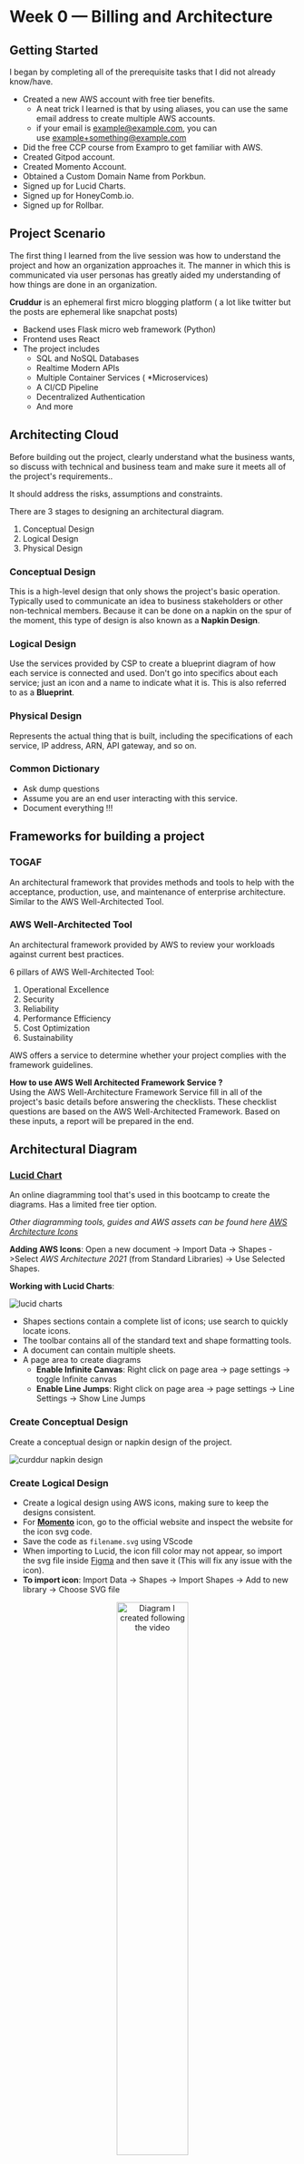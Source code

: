 # Week 0 — Billing and Architecture

## **Getting Started**

I began by completing all of the prerequisite tasks that I did not already know/have.

- Created a new AWS account with free tier benefits.
  - A neat trick I learned is that by using aliases, you can use the same email address to create multiple AWS accounts.
  - if your email is example@example.com, you can use example+something@example.com
- Did the free CCP course from Exampro to get familiar with AWS.
- Created Gitpod account.
- Created Momento Account.
- Obtained a Custom Domain Name from Porkbun.
- Signed up for Lucid Charts.
- Signed up for HoneyComb.io.
- Signed up for Rollbar.

## Project Scenario

The first thing I learned from the live session was how to understand the project and how an organization approaches it. The manner in which this is communicated via user personas has greatly aided my understanding of how things are done in an organization.

**Cruddur** is an ephemeral first micro blogging platform ( a lot like twitter but the posts are ephemeral like snapchat posts)

- Backend uses Flask micro web framework (Python)
- Frontend uses React
- The project includes
  - SQL and NoSQL Databases
  - Realtime Modern APIs
  - Multiple Container Services ( *Microservices)
  - A CI/CD Pipeline
  - Decentralized Authentication
  - And more


## Architecting Cloud

Before building out the project, clearly understand what the business wants, so discuss with technical and business team and make sure it meets all of the project's requirements..

It should address the risks, assumptions and constraints.

There are 3 stages to designing an architectural diagram.

1. Conceptual Design
2. Logical Design
3. Physical Design

### Conceptual Design

This is a high-level design that only shows the project's basic operation. Typically used to communicate an idea to business stakeholders or other non-technical members. Because it can be done on a napkin on the spur of the moment, this type of design is also known as a **Napkin Design**.

### Logical Design

Use the services provided by CSP to create a blueprint diagram of how each service is connected and used. Don't go into specifics about each service; just an icon and a name to indicate what it is. This is also referred to as a **Blueprint**.

### Physical Design

Represents the actual thing that is built, including the specifications of each service, IP address, ARN, API gateway, and so on.

### Common Dictionary

- Ask dump questions
- Assume you are an end user interacting with this service.
- Document everything !!!

## Frameworks for building a project

### TOGAF

An architectural framework that provides methods and tools to help with the acceptance, production, use, and maintenance of enterprise architecture. Similar to the AWS Well-Architected Tool.

### AWS Well-Architected Tool

An architectural framework provided by AWS to review your workloads against current best practices.  

6 pillars of AWS Well-Architected Tool:

1. Operational Excellence
2. Security
3. Reliability
4. Performance Efficiency
5. Cost Optimization
6. Sustainability

AWS offers a service to determine whether your project complies with the framework guidelines.

**How to use AWS Well Architected Framework Service ?**  
Using the AWS Well-Architecture Framework Service fill in all of the project's basic details before answering the checklists. These checklist questions are based on the AWS Well-Architected Framework. Based on these inputs, a report will be prepared in the end.

## Architectural Diagram

### [Lucid Chart](https://lucid.app/)

An online diagramming tool that's used in this bootcamp to create the diagrams. Has a limited free tier option.

_Other diagramming tools, guides and AWS assets can be found here [AWS Architecture Icons](https://aws.amazon.com/architecture/icons/)_

**Adding AWS Icons**: Open a new document -> Import Data -> Shapes ->Select _AWS Architecture 2021_ (from Standard Libraries) -> Use Selected Shapes.

**Working with Lucid Charts**:

![lucid charts](media/week0/lucid-charts.png)

- Shapes sections contain a complete list of icons; use search to quickly locate icons.
- The toolbar contains all of the standard text and shape formatting tools.
- A document can contain multiple sheets.
- A page area to create diagrams
  - **Enable Infinite Canvas**:  Right click on page area -> page settings -> toggle Infinite canvas
  - **Enable Line Jumps**:   Right click on page area -> page settings -> Line Settings -> Show Line Jumps


### Create Conceptual Design

Create a conceptual design or napkin design of the project.

![curddur napkin design](media/week0/cruddur-napkin.png)

### Create Logical Design

- Create a logical design using AWS icons, making sure to keep the designs consistent.
- For [**Momento**](https://www.gomomento.com/) icon, go to the official website and inspect the website for the icon svg code.
- Save the code as `filename.svg` using VScode
- When importing to Lucid, the icon fill color may not appear, so import the svg file inside [Figma](https://www.figma.com/) and then save it (This will fix any issue with the icon).
- **To import icon**: Import Data -> Shapes -> Import Shapes -> Add to new library -> Choose SVG file

<div>
  <p align='center'><img src="media/week0/import-icon-lucid.png" alt="Diagram I created following the video" width="50%" alt="conceptual design"></p>
</div>

- Use the icons to create logical diagram

**Logical Design**

![Alt text](media/week0/crudder-logical.png)

### [Link to the design file in Lucid Chart](https://lucid.app/lucidchart/1c59d211-6a78-496e-bb86-1db0faf0f6a1/edit?viewport_loc=-1416%2C111%2C3751%2C1823%2Cyv5w6~Ut2Wm0&invitationId=inv_27a0a80d-9325-4670-b7ec-59ff707f157e")

<br>

## Security Considerations

Cyber security goal in an organization is to identify and inform any technical risks.  

- Protect data, applications and services associated with cloud.
- Reduce impact of breach and human errors
- Always stay up-to date of things happening in tech

## Adding MFA

- Root user is the most powerful user in an AWS account so its of the highest priority to secure this account
- MFA provides second layer of protection
- Use virtual or hardware MFA devices
- To set MFA -> profile -> security credentials -> set MFA
- Also add MFA to IAM user account.  

## Organization Unit

- Lets you manage everything centrally.
- Lets you create multiple, segregated accounts within an AWS account.
- There is no cost to AWS organisations

**Create OU(s)**  

- Go to AWS Organizations console and start creating OU inside root. Make sure name and tag them when doing so.

<div>
  <p align='center'><img src="media/week0/ou-1.png" alt="Diagram I created following the video" width="50%" alt="conceptual design"></p>
</div>

- You have the permission to rename, delete, move OU(s), nested OU(s).

<div>
  <p align='center'><img src="media/week0/ou-2.png" alt="Diagram I created following the video" width="50%" alt="conceptual design"></p>
</div>

- In most organizations OU(s) are created and set as standby OU(s) so that it can be allotted faster.

## AWS Cloud Trail

>Auditing service from AWS

<div>
  <p align='center'><img src="media/week0/cloudtrail-1.png" alt="Diagram I created following the video" width="50%" alt="conceptual design"></p>
</div>

- Records most of the API calls to your AWS account
- Can be used to monitor data security, auditing, etc.

**Create Cloud Trail**

- From dashboard create a trail and enable it for all account in Organization.
- Create a new S3 bucket for it.
- Set a KMS alias and tag the resource.
- Select _Management Events_.
- Tick both API activity options.
- When deleting the Trail make sure to delete s3 bucket and any unused _KMS customer managed keys_ as it can cost money

<p align='center'><img src="media/week0/cloudtrail-2.png" alt="Diagram I created following the video" width="70%" alt="conceptual design"></p>


## IAM User

User with lesser permission than root user. Its advised to create a IAM user and leave root user only for management related works

> Principle of least privilege

**Create IAM User**

- From IAM add user
- Add user to a group and tag
- Set MFA and Access Keys (for accessing AWS through CLI)

<div>
  <p align='center'><img src="media/week0/iam-1.png" alt="Diagram I created following the video" width="50%" alt="conceptual design"></p>
</div>



## Roles & Policies

- Role is a type of IAM identity that can be authenticated and authorized to utilize an AWS resource
  - Role is specifically used to assign to an entity.  

- Policy defines the permissions of the IAM identity.
  - Policy apply to both a role and users/group

**Create Role**

- From IAM left pane select roles.
- When creating a new role choose AWS Services and EC2 for now.
- Select _AdministratorAccess_ policy (gives all admin access)
<div>
  <p align='center'><img src="media/week0/iam-roles.png" alt="Diagram I created following the video" width="50%" alt="conceptual design"></p>
</div>

**Attach Policy**

- From IAM left pane select policies
- Select _SecurityAudit_ (read only policy) police and attach it to a role or a user group
- Another policy we can attach is AmazonEC2FullAccess (only EC2 access)

<div>
  <p align='center'><img src="media/week0/iam-policy.png" alt="Diagram I created following the video" width="50%" alt="conceptual design"></p>
</div>

## Service control policies (SCPs)

> A type of organization policy that you can use to manage permissions in your organization

[SCP](https://docs.aws.amazon.com/organizations/latest/userguide/orgs_manage_policies_scps.html)

There are AWS managed and customer managed SCP policies
- SCPs can also be created

**SCP walkthrough**

- Search for SCP and go to features tab and select Service control policies (SCPs)
- or go to IAM and then to SCP
- or through OU

<div>
  <p align='center'><img src="media/week0/scp-1.png" alt="Diagram I created following the video" width="60%" alt="conceptual design"></p>
</div>

- Can create a new SCP policy and add this JSON file to prevent users from leaving OU

```bash
{
    "Version": "2012-10-17",
    "Statement": [
        {
            "Effect": "Deny",
            "Action": [
                "organizations:LeaveOrganization"
            ],
            "Resource": "*"
        }
    ]
}
```

- SCP can be attached/detached to an account

## Top 5 Security Best Practices

- Data Protection & Residency in accordance to Security Policy
- Identity & Access Management with Least Privilege
- Governance & Compliance of AWS Services being used
  - Global vs Regional Services
  - Compliant Services
- Shared Responsibility of Threat Detection.
- Incident Response Plans to include Cloud

<br>

## Pricing Basics and Free tier

> Different services have different cost and cost of each service varies based on region

View cost and services that are currently running

- Profile -> Billing Dashboard -> Bills (left pane)

Free tier usage

- Profile -> Billing Dashboard -> Free tier (left pane)

## CloudWatch Alarm

> Notifies when cost threshold is breached

- Profile -> Billing Dashboard -> Billing Preference (left pane)
  - Tick all the preference that match your need
  - Click on _Manage Billing Alerts_ link found at the end of the page

> Manage Billing Alerts is the old method used to alert about spend newer one is budgets

- This opens up CloudWatch in a new tab
- Make sure to set region to N. Virginia. This is the only region where billing data is accessible.
- Click _Create alarm_ & _Click Select Metric_
- From that select _Billing → Total Estimated Charge_
- Select _USD_ metric
- Give a metric name
- Set _Threshold_ value and click next
- Select _Create new topic_ from _Notification_
- Add your notification email and click _Create Topic_
- Click _Next_ and set an _Alarm name_

> 10 alarms are free under free tier

- Review and create alarm
- It will take couple of minutes to become active
- Go back to _Billing Management Console_ page.

<div>
  <p align='center'><img src="media/week0/cloudwatch-alarm.png" alt="Diagram I created following the video" width="60%" alt="conceptual design"></p>
</div>

## Budget

> Notifies when  
> 1) your actual spend reaches 85% 
> 2) your actual spend reaches 100% 
> 3) if your forecasted spend is expected to reach 100%.

> 2 budgets for free under free tier

- Profile -> Billing Dashboard -> Budgets (left pane)



- _Use a template (simplified)_
- _Monthly cost budget_
- Set a _Budget Name_
- _Enter your budgeted amount ($)_
- Add email for notification

<div>
  <p align='center'><img src="media/week0/budgets.png" alt="Diagram I created following the video" width="60%" alt="conceptual design"></p>
</div>

## Cost allocation tags

- Profile -> Billing Dashboard -> Cost allocation tags (left pane)
- Tagging will help to calculate the cost of a system with different services that are all tagged by a common tag

<div>
  <p align='center'><img src="media/week0/cost-allocation-tags.png" alt="Diagram I created following the video" width="60%" alt="conceptual design"></p>
</div>

## Cost Explorer

- Profile -> Billing Dashboard -> Cost Explorer (left pane)
- You can see spend based on different filters like date, frequency, region, tag, services, etc.
- View reports and other features

<div>
  <p align='center'><img src="media/week0/cost-exp.png" alt="Diagram I created following the video" width="60%" alt="conceptual design"></p>
</div>

## AWS Credit

To redeem credits, view credit balance

- Profile -> Billing Dashboard -> Credits (left pane)

Certain credit is only applicable to few services

## AWS estimates calculator

[https://calculator.aws/](https://calculator.aws/)

- Calculate estimate cost for different services
- AWS Calculator provides estimate based on 730 hrs per month
- Pricing in real use case will vary based on usage

<div>
  <p align='center'><img src="media/week0/aws-calc.png" alt="Diagram I created following the video" width="60%" alt="conceptual design"></p>
</div>

## AWS Free Tier

To view details related to AWS free tier [https://aws.amazon.com/free](https://aws.amazon.com/free)

- Each services has different types of free options

<div>
  <p align='center'><img src="media/week0/free-tier.png" alt="Diagram I created following the video" width="60%" alt="conceptual design"></p>
</div>

<br>